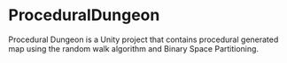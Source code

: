 # ProceduralDungeon
Procedural Dungeon is  a Unity project that contains procedural generated map using the random walk algorithm and  Binary Space Partitioning.
